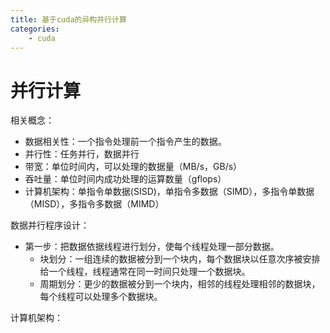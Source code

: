 ```yaml
---
title: 基于cuda的异构并行计算
categories:
    - cuda
---
```

# 并行计算

相关概念：

* 数据相关性：一个指令处理前一个指令产生的数据。
* 并行性：任务并行，数据并行
* 带宽：单位时间内，可以处理的数据量（MB/s，GB/s）
* 吞吐量：单位时间内成功处理的运算数量（gflops）
* 计算机架构：单指令单数据(SISD)，单指令多数据（SIMD），多指令单数据（MISD），多指令多数据（MIMD）

数据并行程序设计：

* 第一步：把数据依据线程进行划分，使每个线程处理一部分数据。
  * 块划分：一组连续的数据被分到一个块内，每个数据块以任意次序被安排给一个线程，线程通常在同一时间只处理一个数据块。
  * 周期划分：更少的数据被分到一个块内，相邻的线程处理相邻的数据块，每个线程可以处理多个数据块。

计算机架构：
